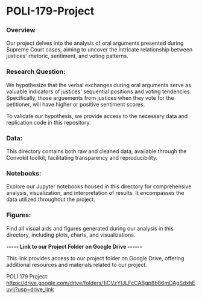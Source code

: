 # POLI-179-Project

### Overview

Our project delves into the analysis of oral arguments presented during Supreme Court cases, aiming to uncover the intricate relationship between justices' rhetoric, sentiment, and voting patterns.

### Research Question:
We hypothesize that the verbal exchanges during oral arguments serve as valuable indicators of justices' sequential positions and voting tendencies. Specifically, those arguements from justices when they vote for the petitioner, will have higher or positive sentiment scores.  

To validate our hypothesis, we provide access to the necessary data and replication code in this repository.

### Data:
This directory contains both raw and cleaned data, available through the Convokit toolkit, facilitating transparency and reproducibility.

### Notebooks:
Explore our Jupyter notebooks housed in this directory for comprehensive analysis, visualization, and interpretation of results. It encompasses the data utilized throughout the project.

### Figures:
Find all visual aids and figures generated during our analysis in this directory, including plots, charts, and visualizations.



**----- Link to our Project Folder on Google Drive ------**

This link provides access to our project folder on Google Drive, offering additional resources and materials related to our project.

POLI 179 Project:  https://drive.google.com/drive/folders/1iCVzYIJLFcCABgp8b86mDAgSdxhEuvij?usp=drive_link 
